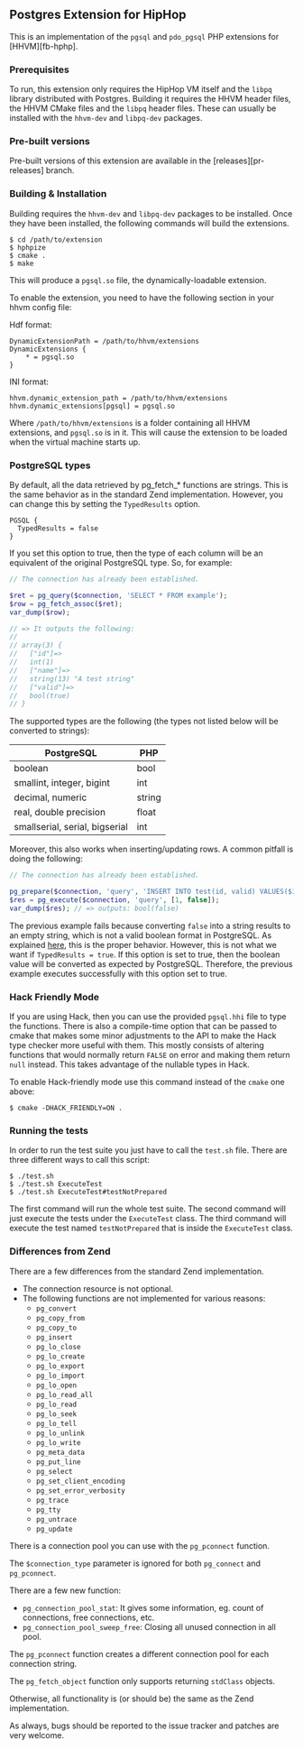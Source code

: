 ## Postgres Extension for HipHop

This is an implementation of the `pgsql` and `pdo_pgsql` PHP extensions for
[HHVM][fb-hphp].

### Prerequisites

To run, this extension only requires the HipHop VM itself and the `libpq`
library distributed with Postgres. Building it requires the HHVM header files,
the HHVM CMake files and the `libpq` header files. These can usually be
installed with the `hhvm-dev` and `libpq-dev` packages.

### Pre-built versions

Pre-built versions of this extension are available in the
[releases][pr-releases] branch.

### Building & Installation

Building requires the `hhvm-dev` and `libpq-dev` packages to be installed. Once
they have been installed, the following commands will build the extensions.

~~~
$ cd /path/to/extension
$ hphpize
$ cmake .
$ make
~~~

This will produce a `pgsql.so` file, the dynamically-loadable extension.

To enable the extension, you need to have the following section in your hhvm
config file:

Hdf format:

~~~
DynamicExtensionPath = /path/to/hhvm/extensions
DynamicExtensions {
	* = pgsql.so
}
~~~

INI format:

~~~
hhvm.dynamic_extension_path = /path/to/hhvm/extensions
hhvm.dynamic_extensions[pgsql] = pgsql.so
~~~

Where `/path/to/hhvm/extensions` is a folder containing all HHVM extensions, and
`pgsql.so` is in it. This will cause the extension to be loaded when the virtual
machine starts up.

### PostgreSQL types

By default, all the data retrieved by pg\_fetch\_\* functions are strings. This
is the same behavior as in the standard Zend implementation. However, you can
change this by setting the `TypedResults` option.

~~~
PGSQL {
  TypedResults = false
}
~~~

If you set this option to true, then the type of each column will be an
equivalent of the original PostgreSQL type. So, for example:

```php
// The connection has already been established.

$ret = pg_query($connection, 'SELECT * FROM example');
$row = pg_fetch_assoc($ret);
var_dump($row);

// => It outputs the following:
//
// array(3) {
//   ["id"]=>
//   int(1)
//   ["name"]=>
//   string(13) "A test string"
//   ["valid"]=>
//   bool(true)
// }
```

The supported types are the following (the types not listed below will be
converted to strings):

| PostgreSQL                     | PHP    |
|--------------------------------|--------|
| boolean                        | bool   |
| smallint, integer, bigint      | int    |
| decimal, numeric               | string |
| real, double precision         | float  |
| smallserial, serial, bigserial | int    |

Moreover, this also works when inserting/updating rows. A common pitfall is
doing the following:

```php
// The connection has already been established.

pg_prepare($connection, 'query', 'INSERT INTO test(id, valid) VALUES($1, $2)');
$res = pg_execute($connection, 'query', [1, false]);
var_dump($res); // => outputs: bool(false)
```

The previous example fails because converting `false` into a string results to
an empty string, which is not a valid boolean format in PostgreSQL. As
explained [here](https://bugs.php.net/bug.php?id=44791), this is the proper
behavior. However, this is not what we want if `TypedResults = true`. If this
option is set to true, then the boolean value will be converted as expected by
PostgreSQL. Therefore, the previous example executes successfully with this
option set to true.

### Hack Friendly Mode

If you are using Hack, then you can use the provided `pgsql.hhi` file to type
the functions. There is also a compile-time option that can be passed to cmake
that makes some minor adjustments to the API to make the Hack type checker more
useful with them. This mostly consists of altering functions that would normally
return `FALSE` on error and making them return `null` instead. This takes
advantage of the nullable types in Hack.

To enable Hack-friendly mode use this command instead of the `cmake` one above:

~~~
$ cmake -DHACK_FRIENDLY=ON .
~~~

### Running the tests

In order to run the test suite you just have to call the `test.sh` file. There
are three different ways to call this script:

~~~
$ ./test.sh
$ ./test.sh ExecuteTest
$ ./test.sh ExecuteTest#testNotPrepared
~~~

The first command will run the whole test suite. The second command will just
execute the tests under the `ExecuteTest` class. The third command will execute
the test named `testNotPrepared` that is inside the `ExecuteTest` class.


### Differences from Zend

There are a few differences from the standard Zend implementation.

* The connection resource is not optional.
* The following functions are not implemented for various reasons:
  * `pg_convert`
  * `pg_copy_from`
  * `pg_copy_to`
  * `pg_insert`
  * `pg_lo_close`
  * `pg_lo_create`
  * `pg_lo_export`
  * `pg_lo_import`
  * `pg_lo_open`
  * `pg_lo_read_all`
  * `pg_lo_read`
  * `pg_lo_seek`
  * `pg_lo_tell`
  * `pg_lo_unlink`
  * `pg_lo_write`
  * `pg_meta_data`
  * `pg_put_line`
  * `pg_select`
  * `pg_set_client_encoding`
  * `pg_set_error_verbosity`
  * `pg_trace`
  * `pg_tty`
  * `pg_untrace`
  * `pg_update`

There is a connection pool you can use with the `pg_pconnect` function.

The `$connection_type` parameter is ignored for both `pg_connect` and
`pg_pconnect`.

There are a few new function:

* `pg_connection_pool_stat`: It gives some information, eg. count of
connections, free connections, etc.
* `pg_connection_pool_sweep_free`: Closing all unused connection in all pool.

The `pg_pconnect` function creates a different connection pool for each
connection string.

The `pg_fetch_object` function only supports returning `stdClass` objects.

Otherwise, all functionality is (or should be) the same as the Zend
implementation.

As always, bugs should be reported to the issue tracker and patches are very
welcome.

